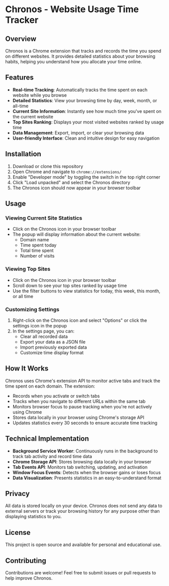 # Chronos - Website Usage Time Tracker

## Overview
Chronos is a Chrome extension that tracks and records the time you spend on different websites. It provides detailed statistics about your browsing habits, helping you understand how you allocate your time online.

## Features
- **Real-time Tracking**: Automatically tracks the time spent on each website while you browse
- **Detailed Statistics**: View your browsing time by day, week, month, or all-time
- **Current Site Information**: Instantly see how much time you've spent on the current website
- **Top Sites Ranking**: Displays your most visited websites ranked by usage time
- **Data Management**: Export, import, or clear your browsing data
- **User-friendly Interface**: Clean and intuitive design for easy navigation

## Installation
1. Download or clone this repository
2. Open Chrome and navigate to `chrome://extensions/`
3. Enable "Developer mode" by toggling the switch in the top right corner
4. Click "Load unpacked" and select the Chronos directory
5. The Chronos icon should now appear in your browser toolbar

## Usage

### Viewing Current Site Statistics
- Click on the Chronos icon in your browser toolbar
- The popup will display information about the current website:
  - Domain name
  - Time spent today
  - Total time spent
  - Number of visits

### Viewing Top Sites
- Click on the Chronos icon in your browser toolbar
- Scroll down to see your top sites ranked by usage time
- Use the filter buttons to view statistics for today, this week, this month, or all time

### Customizing Settings
1. Right-click on the Chronos icon and select "Options" or click the settings icon in the popup
2. In the settings page, you can:
   - Clear all recorded data
   - Export your data as a JSON file
   - Import previously exported data
   - Customize time display format

## How It Works
Chronos uses Chrome's extension API to monitor active tabs and track the time spent on each domain. The extension:

- Records when you activate or switch tabs
- Tracks when you navigate to different URLs within the same tab
- Monitors browser focus to pause tracking when you're not actively using Chrome
- Stores data locally in your browser using Chrome's storage API
- Updates statistics every 30 seconds to ensure accurate time tracking

## Technical Implementation
- **Background Service Worker**: Continuously runs in the background to track tab activity and record time data
- **Chrome Storage API**: Stores browsing data locally in your browser
- **Tab Events API**: Monitors tab switching, updating, and activation
- **Window Focus Events**: Detects when the browser gains or loses focus
- **Data Visualization**: Presents statistics in an easy-to-understand format

## Privacy
All data is stored locally on your device. Chronos does not send any data to external servers or track your browsing history for any purpose other than displaying statistics to you.

## License
This project is open source and available for personal and educational use.

## Contributing
Contributions are welcome! Feel free to submit issues or pull requests to help improve Chronos.